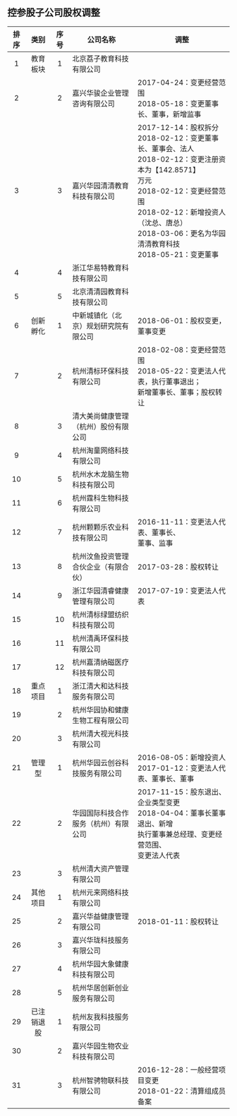 ## 控参股子公司股权调整

|排序|类别|序号|公司名称|调整|
|:--:|:---:|:--:|----|----|
|1|教育板块|1|北京荔子教育科技有限公司||
|2||2|嘉兴华骏企业管理咨询有限公司|2017-04-24：变更经营范围<br>2018-05-18：变更董事长、董事，新增监事|
|3||3|嘉兴华园清清教育科技有限公司|2017-12-14：股权拆分<br>2018-02-12：变更董事长、董事会、法人<br>2018-02-12：变更注册资本为【142.8571】<br>万元<br>2018-02-12：变更经营范围<br>2018-02-12：新增投资人（沈总、唐总）<br>2018-03-06：更名为华园清清教育科技<br>2018-05-21：变更董事|
|4||4|浙江华易特教育科技有限公司||
|5||5|北京清清园教育科技有限公司||
|6|创新孵化|1|中新城镇化（北京）规划研究院有限公司|2018-06-01：股权变更，董事变更|
|7||2|杭州清标环保科技有限公司|2018-02-08：变更经营范围<br>2018-05-22：变更法人代表，执行董事退出；<br>新增董事长、董事；股权转让|
|8||3|清大美尚健康管理（杭州）股份有限公司||
|9||4|杭州淘童网络科技有限公司||
|10||5|杭州水木龙脑生物科技有限公司||
|11||6|杭州霆科生物科技有限公司||
|12||7|杭州颗颗乐农业科技有限公司|2016-11-11：变更法人代表、董事长、<br>董事、监事|
|13||8|杭州汶鱼投资管理合伙企业（有限合伙）|2017-03-28：股权转让|
|14||9|浙江华园清睿健康管理有限公司|2017-07-19：变更法人代表|
|15||10|杭州清标绿盟纺织科技有限公司||
|16||11|杭州清禹环保科技有限公司||
|17||12|杭州嘉清纳磁医疗科技有限公司||
|18|重点项目|1|浙江清大和达科技服务有限公司||
|19||2|杭州华园协和健康生物工程有限公司||
|20||3|杭州清大视光科技有限公司||
|21|管理型|1|杭州华园云创谷科技服务有限公司|2016-08-05：新增投资人<br>2017-01-12：变更法人代表、董事长、董事|
|22||2|华园国际科技合作服务（杭州）有限公司|2017-11-15：股东退出、企业类型变更<br>2018-04-04：董事长董事退出、新增<br>执行董事兼总经理、变更经营范围、<br>变更法人代表|
|23||3|杭州清大资产管理有限公司||
|24|其他项目|1|杭州元来网络科技有限公司||
|25||2|嘉兴华益健康管理有限公司|2018-01-11：股权转让|
|26||3|嘉兴华珑科技服务有限公司||
|27||4|杭州华园大象健康科技有限公司||
|28||5|杭州华居创新创业服务有限公司||
|29|已注销退股|1|杭州友我科技服务有限公司||
|30||2|嘉兴华园生物农业科技有限公司||
|31||3|杭州智骋物联科技有限公司|2016-12-28：一般经营项目变更<br>2018-01-22：清算组成员备案|

